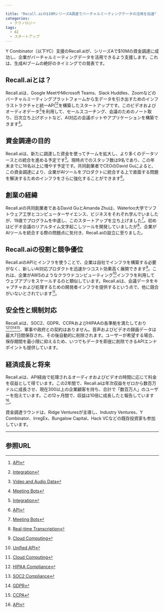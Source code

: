 ```yaml
---

title: "Recall.aiの$10MシリーズA調達でバーチャルミーティングデータの活用を加速"
categories:
  - テクノロジー
tags:
  - AI
  - スタートアップ
---
```


Y Combinator（以下YC）支援のRecall.aiが、シリーズAで$10Mの資金調達に成功し、企業がバーチャルミーティングデータを活用できるよう支援します。これは、生成AIブームの絶好のタイミングでの発表です。

## Recall.aiとは？

Recall.aiは、Google MeetやMicrosoft Teams、Slack Huddles、Zoomなどのバーチャルミーティングプラットフォームから生データを引き出すためのインフラストラクチャと統一API[^1][^2]を構築したスタートアップです。このビデオおよびオーディオデータ[^3]を利用して、セールスコーチング、会議のためのノート取り、日次立ち上げボットなど、AI対応の会議ボットやアプリケーションを構築できます[^4]。

## 資金調達の目的

Recall.aiは、新たに調達した資金を使ってチームを拡大し、より多くのデータソースとの統合を進める予定です[^2]。現時点でのスタッフ数は9名であり、この年末までに16名以上に増やす予定です。共同創業者でCEOのDavid Guによると、この資金調達により、企業がAIツールをプロダクトに統合する上で直面する問題を解決するためのインフラをさらに強化することができます[^1]。

## 創業の経緯

Recall.aiの共同創業者であるDavid GuとAmanda Zhuは、Waterloo大学でソフトウェア工学とコンピューターサイエンス、ビジネスをそれぞれ学んでいましたが、19歳でプログラムを中退し、このスタートアップを立ち上げました[^4]。初めはビデオ会議のリアルタイム文字起こしツールを開発していましたが[^5]、企業がAIツールを統合する際の問題点に気付き、Recall.aiの設立に至りました。

## Recall.aiの役割と競争優位

Recall.aiのAPIとインフラを使うことで、企業は自社でインフラを構築する必要がなく、新しいAI対応プロダクトを迅速かつコスト効果高く展開できます[^6]。これは、企業がAWSのようなクラウドコンピューティング[^7]インフラを利用してウェブアプリをスケールするのと類似しています。Recall.aiは、会議データをキャプチャおよび処理するための開発者インフラを提供するという点で、他に競合がいないとされています[^6]。

## 安全性と規制対応

Recall.aiは、SOC2、GDPR、CCPAおよびHIPAAの各準拠を満たしており[^8][^9][^10][^11]、軍事や政府との契約はありません。音声およびビデオの録画データは最大7日間保存され、その後自動的に削除されます。ユーザーが希望する場合、保存期間を最小限に抑えるため、いつでもデータを即座に削除できるAPIエンドポイントも提供しています。

## 経済成長と将来

Recall.aiは、API経由で処理されるオーディオおよびビデオの時間に応じて料金を収益として得ています。この2年間で、Recall.aiは年次収益をゼロから数百万ドルに成長させ、現在300以上の企業顧客を持ち、合計で「数百万人」のユーザーを抱えています。この12ヶ月間で、収益は10倍に成長したと報告しています[^1]。

資金調達ラウンドは、Ridge Venturesが主導し、Industry Ventures、Y Combinator、IrregEx、Bungalow Capital、Hack VCなどの既存投資家も参加しています。

---

## 参照URL

[^1]:[API](https://www.itmanage.co.jp/column/application-programming-interface/#:~:text=API(Application%20Programming%20Interface)%E3%81%A8,%E3%81%AA%E3%82%8B%E3%81%93%E3%81%A8%E3%81%8C%E3%83%A1%E3%83%AA%E3%83%83%E3%83%88%E3%81%A7%E3%81%99%E3%80%82)
[^2]:[Integration](https://eow.alc.co.jp/search?q=integration)
[^3]:[Video and Audio Data](https://developer.mozilla.org/ja/docs/Learn/HTML/Multimedia_and_embedding/Video_and_audio_content)
[^4]:[Meeting Bots](https://learn.microsoft.com/ja-jp/microsoftteams/platform/bots/calls-and-meetings/calls-meetings-bots-overview)
[^5]:[Real-time Transcription](https://jp.vcube.com/sdk/blog/the-rise-of-real-time-transcription#:~:text=%E3%83%AA%E3%82%A2%E3%83%AB%E3%82%BF%E3%82%A4%E3%83%A0%E6%96%87%E5%AD%97%E8%B5%B7%E3%81%93%E3%81%97%E3%81%A8%E3%81%AF%E3%80%81%E8%87%AA%E5%8B%95%E9%9F%B3%E5%A3%B0%E8%AA%8D%E8%AD%98%EF%BC%88ASR%EF%BC%89,%E3%81%AB%E5%A4%89%E6%8F%9B%E3%81%99%E3%82%8B%E3%81%93%E3%81%A8%E3%81%A7%E3%81%99%E3%80%82)
[^6]:[Cloud Computing](https://www.atlassian.com/ja/microservices/cloud-computing#:~:text=%E3%82%AF%E3%83%A9%E3%82%A6%E3%83%89%20%E3%82%B3%E3%83%B3%E3%83%94%E3%83%A5%E3%83%BC%E3%83%86%E3%82%A3%E3%83%B3%E3%82%B0%E3%81%A8%E3%81%AF%E3%80%81%E3%82%A4%E3%83%B3%E3%82%BF%E3%83%BC%E3%83%8D%E3%83%83%E3%83%88%E4%B8%8A%E3%81%A7%E3%82%B3%E3%83%B3%E3%83%94%E3%83%A5%E3%83%BC%E3%83%86%E3%82%A3%E3%83%B3%E3%82%B0,%E7%9B%B4%E6%8E%A5%E9%96%A2%E4%BF%82%E3%81%97%E3%81%A6%E3%81%84%E3%81%BE%E3%81%99%E3%80%82)
[^7]:[Unified API](https://www.hpe.com/jp/ja/solutions/fragments/featured-resource/fr-unified-api.html)
[^8]:[HIPAA Compliance](https://www.proofpoint.com/jp/threat-reference/hipaa-compliance)
[^9]:[SOC2 Compliance](https://www.checkpoint.com/jp/cyber-hub/cyber-security/what-is-soc-2-compliance/)
[^10]:[GDPR](https://www.ppc.go.jp/enforcement/infoprovision/EU/)
[^11]:[CCPA](https://www.intellilink.co.jp/column/security/2020/070100.aspx)